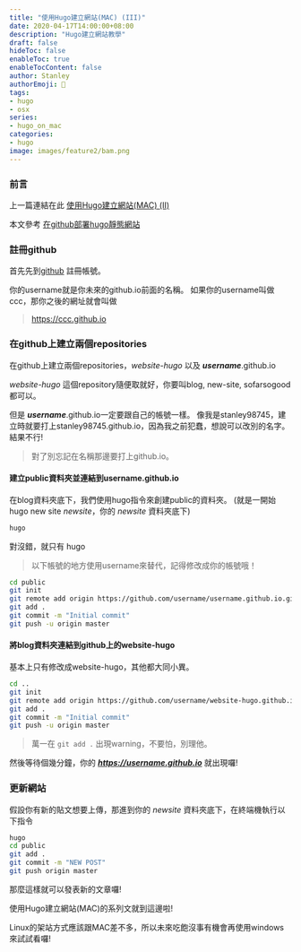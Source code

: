 ```yaml
---
title: "使用Hugo建立網站(MAC) (III)"
date: 2020-04-17T14:00:00+08:00
description: "Hugo建立網站教學"
draft: false
hideToc: false
enableToc: true
enableTocContent: false
author: Stanley
authorEmoji: 🎅
tags:
- hugo
- osx
series:
- hugo_on_mac
categories:
- hugo
image: images/feature2/bam.png
---
```


### 前言
上一篇連結在此
[使用Hugo建立網站(MAC) (II)](https://stanley98745.github.io/posts/hugo_on_mac2/)

本文參考 [在github部署hugo靜態網站](https://medium.com/@chswei/%E5%9C%A8-github-%E9%83%A8%E7%BD%B2-hugo-%E9%9D%9C%E6%85%8B%E7%B6%B2%E7%AB%99-9c40682dfe40)

### 註冊github

首先先到[github](https://github.com/) 註冊帳號。  

你的username就是你未來的github.io前面的名稱。
如果你的username叫做ccc，那你之後的網址就會叫做
> https://ccc.github.io

### 在github上建立兩個repositories

在github上建立兩個repositories，_website-hugo_ 以及 **_username_**.github.io

_website-hugo_ 這個repository隨便取就好，你要叫blog, new-site, sofarsogood 都可以。

但是 **_username_**.github.io一定要跟自己的帳號一樣。
像我是stanley98745，建立時就要打上stanley98745.github.io，因為我之前犯蠢，想說可以改別的名字。結果不行!

> 對了別忘記在名稱那邊要打上github.io。

#### 建立public資料夾並連結到username.github.io
在blog資料夾底下，我們使用hugo指令來創建public的資料夾。
(就是一開始hugo new site _newsite_，你的 _newsite_ 資料夾底下)

```bash
hugo
```

對沒錯，就只有 hugo

> 以下帳號的地方使用username來替代，記得修改成你的帳號哦！

```bash
cd public
git init
git remote add origin https://github.com/username/username.github.io.git
git add .
git commit -m "Initial commit"
git push -u origin master
```

#### 將blog資料夾連結到github上的website-hugo

基本上只有修改成website-hugo，其他都大同小異。

```bash
cd ..
git init
git remote add origin https://github.com/username/website-hugo.github.io.git
git add .
git commit -m "Initial commit"
git push -u origin master
```
> 萬一在 ```git add .``` 出現warning，不要怕，別理他。

然後等待個幾分鐘，你的 **_https://username.github.io_** 就出現囉!

### 更新網站
假設你有新的貼文想要上傳，那進到你的 _newsite_ 資料夾底下，在終端機執行以下指令

```bash
hugo
cd public
git add .
git commit -m "NEW POST"
git push origin master
```

那麼這樣就可以發表新的文章囉!

使用Hugo建立網站(MAC)的系列文就到這邊啦!

Linux的架站方式應該跟MAC差不多，所以未來吃飽沒事有機會再使用windows來試試看囉!
